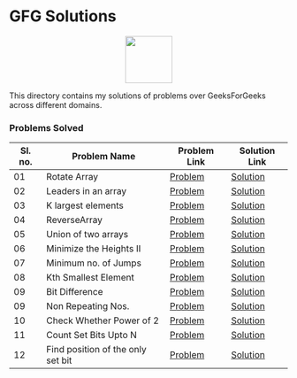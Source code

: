 # GFG Solutions

<p align="center">
    <a href="https://auth.geeksforgeeks.org/user/imkashyap/practice/">
        <img height=85 src="https://media.geeksforgeeks.org/wp-content/uploads/geeksforgeeks-6.png">
    </a>
</p>

This directory contains my solutions of problems over GeeksForGeeks across different domains.

### Problems Solved

|Sl. no.|Problem Name|Problem Link|Solution Link|
--|---|---|--
|01|Rotate Array|[Problem](https://practice.geeksforgeeks.org/problems/rotate-array-by-n-elements/0)|[Solution](./Rotate%20Array/ArrayRotation.java)|
|02|Leaders in an array|[Problem](https://practice.geeksforgeeks.org/problems/leaders-in-an-array/0)|[Solution](./Leaders%20in%20an%20array/ArrayLeaders.java)|
|03|K largest elements |[Problem](https://practice.geeksforgeeks.org/problems/k-largest-elements3736/1#)|[Solution](./K%20Largest%20Elements/KLargest.java)|
|04| ReverseArray| [Problem](https://practice.geeksforgeeks.org/problems/reverse-an-array/0)|[Solution](./Reverse%20an%20Array/ReverseArray.java)|
|05|Union of two arrays|[Problem](https://practice.geeksforgeeks.org/problems/union-of-two-arrays3538/1)|[Solution](./Union%20of%20two%20Arrays/Solution.java)
|06| Minimize the Heights II |[Problem](https://practice.geeksforgeeks.org/problems/minimize-the-heights3351/1)|[Solution](./Minimize%20the%20Heights%20II/Solution.java)
|07| Minimum no. of Jumps|[Problem](https://practice.geeksforgeeks.org/problems/minimum-number-of-jumps-1587115620/1)|[Solution](./Minimum%20no.%20of%20Jumps/Solution.java)
|08| Kth Smallest Element|[Problem](https://practice.geeksforgeeks.org/problems/kth-smallest-element5635/1)|[Solution](./Kth%20Smallest%20Element/Solution.java)|
|09| Bit Difference |[Problem](https://practice.geeksforgeeks.org/problems/bit-difference-1587115620/1)|[Solution](./Bit%20Difference/Solution.java)|
|09| Non Repeating Nos. |[Problem](https://practice.geeksforgeeks.org/problems/finding-the-numbers0215/1)|[Solution](./Non%20Repeating%20nos./Solution.java)|
|10| Check Whether Power of 2|[Problem](https://practice.geeksforgeeks.org/problems/power-of-2-1587115620/1)|[Solution](./Check%20Power%20of%202/Solution.java)|
|11| Count Set Bits Upto N |[Problem](https://practice.geeksforgeeks.org/problems/count-total-set-bits-1587115620/1)|[Solution](./Count%20Set%20Bits%20Upto%20N/Solution.java)|
|12 |Find position of the only set bit| [Problem](https://practice.geeksforgeeks.org/problems/find-position-of-set-bit3706/1)|[Solution](./Position%20of%20Only%20Set%20Bit/Solution.java)|
